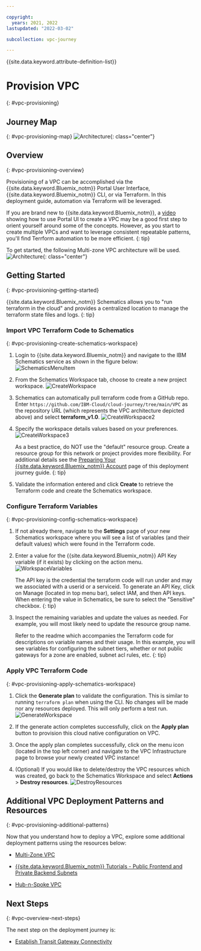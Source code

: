 ```yaml
---

copyright:
  years: 2021, 2022
lastupdated: "2022-03-02"

subcollection: vpc-journey

---
```


{{site.data.keyword.attribute-definition-list}}

# Provision VPC
{: #vpc-provisioning}



## Journey Map
{: #vpc-provisioning-map}
![Architecture](images/provision-vpc/journey-map.png){: class="center"}


## Overview
{: #vpc-provisioning-overview}

Provisioning of a VPC can be accomplished via the {{site.data.keyword.Bluemix_notm}} Portal User Interface, {{site.data.keyword.Bluemix_notm}} CLI, or via Terraform.  In this deployment guide, automation via Terraform will be leveraged. 

If you are brand new to {{site.data.keyword.Bluemix_notm}}, a [video](https://www.youtube.com/watch?v=pGLgtB193cI) showing how to use Portal UI to create a VPC may be a good first step to orient yourself around some of the concepts.  However, as you start to create multiple VPCs and want to leverage consistent repeatable patterns, you'll find Terrform automation to be more efficient.
{: tip}

To get started, the following Multi-zone VPC architecture will be used.
![Architecture](images/provision-vpc/gcat-mz-bastion.png){: class="center"}

## Getting Started
{: #vpc-provisioning-getting-started}

{{site.data.keyword.Bluemix_notm}} Schematics allows you to "run terraform in the cloud" and provides a centralized location to manage the terraform state files and logs.
{: tip}

### Import VPC Terraform Code to Schematics
{: #vpc-provisioning-create-schematics-workspace}

1. Login to {{site.data.keyword.Bluemix_notm}} and navigate to the IBM Schematics service as shown in the figure below: 
   ![SchematicsMenuItem](images/provision-vpc/schematics-menu-item.png)

2. From the Schematics Workspace tab, choose to create a new project workspace. ![CreateWorkspace](images/provision-vpc/schematics-create-workspace.png)

3. Schematics can automatically pull terraform code from a GitHub repo. Enter `https://github.com/IBM-Cloud/cloud-journey/tree/main/VPC` as the repository URL (which represents the VPC architecture depicted above) and select **terraform_v1.0**.
    ![CreateWorkspace2](images/provision-vpc/schematics-create-workspace2.png)

4. Specify the workspace details values based on your preferences. ![CreateWorkspace3](images/provision-vpc/schematics-create-workspace3.png)

   As a best practice, do NOT use the "default" resource group.  Create a resource group for this network or project provides more flexibility. For additional details see the [Preparing Your {{site.data.keyword.Bluemix_notm}} Account](/docs/vpc-journey?topic=vpc-journey-vpc-prep-account) page of this deployment journey guide.
   {: tip}


5. Validate the information entered and click **Create** to retrieve the Terraform code and create the Schematics workspace.


### Configure Terraform Variables
{: #vpc-provisioning-config-schematics-workspace}  

1. If not already there, navigate to the **Settings** page of your new Schematics workspace where you will see a list of variables (and their default values) which were found in the Terraform code.

2. Enter a value for the {{site.data.keyword.Bluemix_notm}} API Key variable (if it exists) by clicking on the action menu.
   ![WorkspaceVariables](images/provision-vpc/schematics-workspace-variables.png)

   The API key is the credential the terraform code will run under and may we associated with a userid or a serviceid. To generate an API Key, click on Manage (located in top menu bar), select IAM, and then API keys. When entering the value in Schematics, be sure to select the "Sensitive" checkbox.
   {: tip}


3. Inspect the remaining variables and update the values as needed. For example, you will most likely need to update the resource group name.

   Refer to the readme which accompanies the Terraform code for descriptions on variable names and their usage. In this example, you will see variables for configuring the subnet tiers, whether or not public gateways for a zone are enabled, subnet acl rules, etc.
   {: tip}


### Apply VPC Terraform Code
{: #vpc-provisioning-apply-schematics-workspace}  

1. Click the **Generate plan** to validate the configuration. This is similar to running `terraform plan` when using the CLI. No changes will be made nor any resources deployed. This will only perform a test run. 
   ![GenerateWorkspace](images/provision-vpc/schematics-workspace-generate.png)

2. If the generate action completes successfully, click on the **Apply plan** button to provision this cloud native configuration on VPC. 

3. Once the apply plan completes successfully, click on the menu icon (located in the top left corner) and navigate to the VPC Infrastructure page to browse your newly created VPC instance! 

4. (Optional) If you would like to delete/destroy the VPC resources which was created, go back to the Schematics Workspace and select **Actions** > **Destroy resources**. 
   ![DestroyResources](images/provision-vpc/destroy-resources.png)

## Additional VPC Deployment Patterns and Resources
{: #vpc-provisioning-additional-patterns}

Now that you understand how to deploy a VPC, explore some additional deployment patterns using the resources below:

- [Multi-Zone VPC](https://github.com/Cloud-Schematics/gcat-multizone-vpc)

- [{{site.data.keyword.Bluemix_notm}} Tutorials - Public Frontend and Private Backend Subnets](https://{DomainName}/docs/solution-tutorials?topic=solution-tutorials-vpc-public-app-private-backend)

- [Hub-n-Spoke VPC](/docs/vpc-journey?topic=vpc-journey-vpc-advanced-elements)

## Next Steps
{: #vpc-overview-next-steps}

The next step on the deployment journey is:
* [Establish Transit Gateway Connectivity](/docs/vpc-journey?topic=vpc-journey-vpc-tgw)
